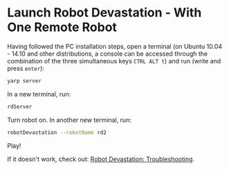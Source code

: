 # Launch Robot Devastation - With One Remote Robot

Having followed the PC installation steps, open a terminal (on Ubuntu 10.04 - 14.10 and other distributions, a console can be accessed through the combination of the three simultaneous keys `CTRL ALT t`) and run (write and press `enter`):

```bash
yarp server
```

In a new terminal, run:

```bash
rdServer
```

Turn robot on. In another new terminal, run:

```bash
robotDevastation --robotName rd2
```

Play!

If it doesn't work, check out: [Robot Devastation: Troubleshooting](http://asrob.uc3m.es/index.php/Robot_Devastation:_Troubleshooting).

